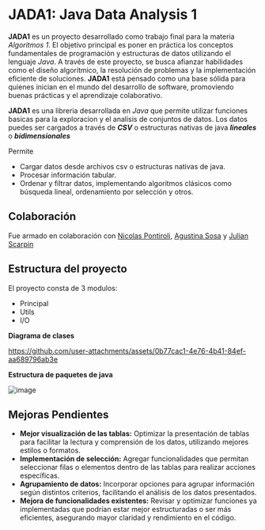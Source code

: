 # JADA1: Java Data Analysis 1
**JADA1** es un proyecto desarrollado como trabajo final para la materia _Algoritmos 1_. El objetivo principal es poner en práctica los conceptos fundamentales de programación y estructuras de datos utilizando el lenguaje _Java_. A través de este proyecto, se busca afianzar habilidades como el diseño algorítmico, la resolución de problemas y la implementación eficiente de soluciones. **JADA1** está pensado como una base sólida para quienes inician en el mundo del desarrollo de software, promoviendo buenas prácticas y el aprendizaje colaborativo.

**JADA1** es una libreria desarrollada en _Java_ que permite utilizar funciones basicas para la exploracion y el analisis de conjuntos de datos.
Los datos puedes ser cargados a través de ***CSV*** o estructuras nativas de java ***lineales*** o ***bidimensionales***

Permite
- Cargar datos desde archivos csv o estructuras nativas de java.
- Procesar información tabular.
- Ordenar y filtrar datos, implementando algoritmos clásicos como búsqueda lineal, ordenamiento por selección y otros.

## Colaboración
Fue armado en colaboración con [Nicolas Pontiroli](https://github.com/Npontiroli21), [Agustina Sosa](https://github.com/aguscodes) y [Julian Scarpin](https://github.com/scarpin-julian)

## Estructura del proyecto
El proyecto consta de 3 modulos: 
- Principal
- Utils
- I/O

**Diagrama de clases**

https://github.com/user-attachments/assets/0b77cac1-4e76-4b41-84ef-aa689796ab3e

**Estructura de paquetes de java**

![image](https://github.com/user-attachments/assets/5560684f-bb8c-423a-bd72-0dc48001c033)

## Mejoras Pendientes
- **Mejor visualización de las tablas:** Optimizar la presentación de tablas para facilitar la lectura y comprensión de los datos, utilizando mejores estilos o formatos.
- **Implementación de selección:** Agregar funcionalidades que permitan seleccionar filas o elementos dentro de las tablas para realizar acciones específicas.
- **Agrupamiento de datos:** Incorporar opciones para agrupar información según distintos criterios, facilitando el análisis de los datos presentados.
- **Mejora de funcionalidades existentes:** Revisar y optimizar funciones ya implementadas que podrían estar mejor estructuradas o ser más eficientes, asegurando mayor claridad y rendimiento en el código.
